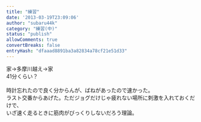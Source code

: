 ```yaml
---
title: "練習"
date: '2013-03-19T23:09:06'
author: "subaru44k"
category: "練習(中)"
status: "publish"
allowComments: true
convertBreaks: false
entryHash: "dfaaad8891ba3a82834a78cf21e51d33"
---
```

家→多摩川越え→家<br>
41分くらい？<br>
<br>
時計忘れたので良く分からんが、ばねがあったので速かった。<br>
ラスト交番からあげた。ただジョグだけじゃ疲れない場所に刺激を入れておくだけで、<br>
いざ速く走るときに筋肉がびっくりしないだろう理論。
